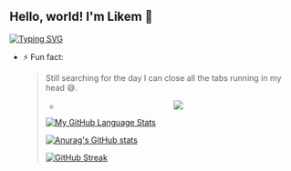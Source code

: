 ## Hello, world! I'm Likem  👋
<!--[//]: # - 🔭 I’m currently working on ...-->

[![Typing SVG](https://readme-typing-svg.herokuapp.com?size=30&color=B3A6A1CD&background=FFFFFF1F&lines=Hello+World+!+I'm+Likem;+I'm++a+Blockchain+Developer;and+Backend+Developer;I'm+interested+in+Machine+Learning%E2%9C%A8;+I%E2%80%99m+looking+to+collaborate+on+any+Blockchain+or+Backend+project)](https://git.io/typing-svg)


- ⚡ Fun fact: <blockquote> Still searching for the day I can close all the tabs running in my head 😅.

 
  - <p align="center" height="500%"> <img src=https://github.com/LikemDzokoto/LikemDzokoto/blob/main/source.gif /> </p>
 
    
  [![My GitHub Language Stats](https://github-readme-stats.vercel.app/api/top-langs/?username=LikemDzokoto&langs_count=5&theme=tokyonight)]()
  
  
  [![Anurag's GitHub stats](https://github-readme-stats.vercel.app/api?username=LikemDzokoto&theme=dark&show_icons=true)](https://github.com/anuraghazra/github-readme-stats)
    
  
  
  [![GitHub Streak](https://github-readme-streak-stats.herokuapp.com?user=LikemDzokoto&theme=dark&date_format=M%20j%5B%2C%20Y%5D)](https://git.io/streak-stats)

